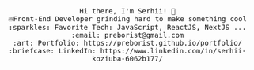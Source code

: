 <p align="center">
  <samp>
    Hi there, I'm Serhii! 👋 <br>
    🔥Front-End Developer grinding hard to make something cool  <br>
    :sparkles: Favorite Tech: JavaScript, ReactJS, NextJS ... <br>
    :email:	preborist@gmail.com <br>
    :art: Portfolio: https://preborist.github.io/portfolio/ <br>
    :briefcase: LinkedIn: https://www.linkedin.com/in/serhii-koziuba-6062b177/
  </samp>
</p>


<!--
**preborist/preborist** is a ✨ _special_ ✨ repository because its `README.md` (this file) appears on your GitHub profile.

Here are some ideas to get you started:

- 🔭 I’m currently working on ...
- 🌱 I’m currently learning ...
- 👯 I’m looking to collaborate on ...
- 🤔 I’m looking for help with ...
- 💬 Ask me about ...
- 📫 How to reach me: ...
- 😄 Pronouns: ...
- ⚡ Fun fact: ...
-->
